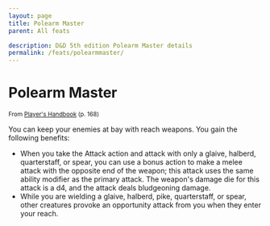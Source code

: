 ```yaml
---
layout: page
title: Polearm Master
parent: All feats

description: D&D 5th edition Polearm Master details
permalink: /feats/polearmmaster/
---
```


# Polearm Master

<small>From <a target="_blank" href="https://dnd.wizards.com/products/tabletop-games/rpg-products/rpg_playershandbook">Player's Handbook</a> (p. 168)</small>

You can keep your enemies at bay with reach weapons. You gain the following benefits:
- When you take the Attack action and attack with only a glaive, halberd, quarterstaff, or spear, you can use a bonus action to make a melee attack with the opposite end of the weapon; this attack uses the same ability modifier as the primary attack. The weapon's damage die for this attack is a d4, and the attack deals bludgeoning damage.
- While you are wielding a glaive, halberd, pike, quarterstaff, or spear, other creatures provoke an opportunity attack from you when they enter your reach.